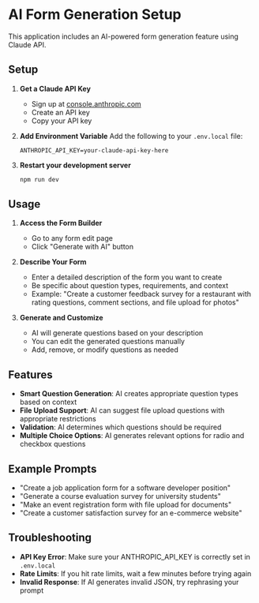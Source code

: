 # AI Form Generation Setup

This application includes an AI-powered form generation feature using Claude API.

## Setup

1. **Get a Claude API Key**
   - Sign up at [console.anthropic.com](https://console.anthropic.com)
   - Create an API key
   - Copy your API key

2. **Add Environment Variable**
   Add the following to your `.env.local` file:
   ```
   ANTHROPIC_API_KEY=your-claude-api-key-here
   ```

3. **Restart your development server**
   ```bash
   npm run dev
   ```

## Usage

1. **Access the Form Builder**
   - Go to any form edit page
   - Click "Generate with AI" button

2. **Describe Your Form**
   - Enter a detailed description of the form you want to create
   - Be specific about question types, requirements, and context
   - Example: "Create a customer feedback survey for a restaurant with rating questions, comment sections, and file upload for photos"

3. **Generate and Customize**
   - AI will generate questions based on your description
   - You can edit the generated questions manually
   - Add, remove, or modify questions as needed

## Features

- **Smart Question Generation**: AI creates appropriate question types based on context
- **File Upload Support**: AI can suggest file upload questions with appropriate restrictions
- **Validation**: AI determines which questions should be required
- **Multiple Choice Options**: AI generates relevant options for radio and checkbox questions

## Example Prompts

- "Create a job application form for a software developer position"
- "Generate a course evaluation survey for university students"
- "Make an event registration form with file upload for documents"
- "Create a customer satisfaction survey for an e-commerce website"

## Troubleshooting

- **API Key Error**: Make sure your ANTHROPIC_API_KEY is correctly set in `.env.local`
- **Rate Limits**: If you hit rate limits, wait a few minutes before trying again
- **Invalid Response**: If AI generates invalid JSON, try rephrasing your prompt 